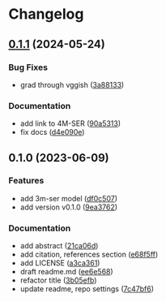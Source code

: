 # Changelog

## [0.1.1](https://github.com/namphuongtran9196/3m-ser/compare/v0.1.0...v0.1.1) (2024-05-24)


### Bug Fixes

* grad through vggish ([3a88133](https://github.com/namphuongtran9196/3m-ser/commit/3a88133e6516d324ba0dfb63947d1017db4a63d6))


### Documentation

* add link to 4M-SER ([90a5313](https://github.com/namphuongtran9196/3m-ser/commit/90a53138c9231d99e94eda1ede517698c3df2d9c))
* fix docs ([d4e090e](https://github.com/namphuongtran9196/3m-ser/commit/d4e090e205bdb84214f6d141cd5be45236acc0af))

## 0.1.0 (2023-06-09)


### Features

* add 3m-ser model ([df0c507](https://github.com/namphuongtran9196/3m-ser/commit/df0c5076a1a71df6a80ff123cd9687ed6da47023))
* add version v0.1.0 ([9ea3762](https://github.com/namphuongtran9196/3m-ser/commit/9ea376289c32cbe8fbb3cbd258fff9aeb4bb3d36))


### Documentation

* add abstract ([21ca06d](https://github.com/namphuongtran9196/3m-ser/commit/21ca06ded5bf5067ba65c2dbfdcf6389485756ec))
* add citation, references section ([e68f5ff](https://github.com/namphuongtran9196/3m-ser/commit/e68f5ff4a11327a2085bed6984f8e573321c7c07))
* add LICENSE ([a3ca361](https://github.com/namphuongtran9196/3m-ser/commit/a3ca3614ca21ab84d92ae30e747bcf435890924a))
* draft readme.md ([ee6e568](https://github.com/namphuongtran9196/3m-ser/commit/ee6e568dd8c412d61b2565686bf794ebddc03062))
* refactor title ([3b05efb](https://github.com/namphuongtran9196/3m-ser/commit/3b05efbe80d0a2ee57a8af6d93763200ca113765))
* update readme, repo settings ([7c47bf6](https://github.com/namphuongtran9196/3m-ser/commit/7c47bf6ba734d4b9d03bfbf5932821dc0fbfe166))
